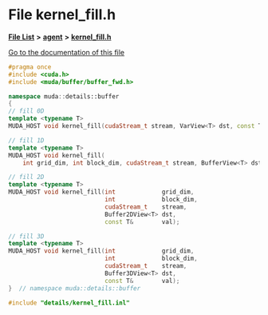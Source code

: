 

# File kernel\_fill.h

[**File List**](files.md) **>** [**agent**](dir_b105d52dbe330929a6f21338e69b1ba4.md) **>** [**kernel\_fill.h**](kernel__fill_8h.md)

[Go to the documentation of this file](kernel__fill_8h.md)


```C++
#pragma once
#include <cuda.h>
#include <muda/buffer/buffer_fwd.h>

namespace muda::details::buffer
{
// fill 0D
template <typename T>
MUDA_HOST void kernel_fill(cudaStream_t stream, VarView<T> dst, const T& val);

// fill 1D
template <typename T>
MUDA_HOST void kernel_fill(
    int grid_dim, int block_dim, cudaStream_t stream, BufferView<T> dst, const T& val);

// fill 2D
template <typename T>
MUDA_HOST void kernel_fill(int             grid_dim,
                           int             block_dim,
                           cudaStream_t    stream,
                           Buffer2DView<T> dst,
                           const T&        val);

// fill 3D
template <typename T>
MUDA_HOST void kernel_fill(int             grid_dim,
                           int             block_dim,
                           cudaStream_t    stream,
                           Buffer3DView<T> dst,
                           const T&        val);
}  // namespace muda::details::buffer

#include "details/kernel_fill.inl"
```


